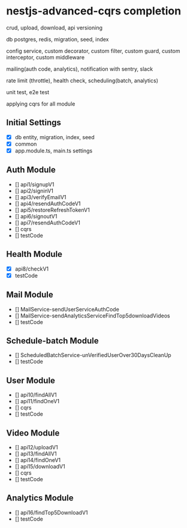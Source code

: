 # nestjs-advanced-cqrs completion

crud, upload, download, api versioning

db postgres, redis, migration, seed, index

config service, custom decorator, custom filter, custom guard, custom interceptor, custom middleware

mailing(auth code, analytics), notification with sentry, slack

rate limit (throttle), health check, scheduling(batch, analytics)

unit test, e2e test

applying cqrs for all module

## Initial Settings

- [x] db entity, migration, index, seed
- [x] common
- [x] app.module.ts, main.ts settings

## Auth Module

- [] api1/signupV1
- [] api2/signinV1
- [] api3/verifyEmailV1
- [] api4/resendAuthCodeV1
- [] api5/restoreRefreshTokenV1
- [] api6/signoutV1
- [] api7/resendAuthCodeV1
- [] cqrs
- [] testCode

## Health Module

- [x] api8/checkV1
- [x] testCode

## Mail Module

- [] MailService-sendUserServiceAuthCode
- [] MailService-sendAnalyticsServiceFindTop5downloadVideos
- [] testCode

## Schedule-batch Module

- [] ScheduledBatchService-unVerifiedUserOver30DaysCleanUp
- [] testCode

## User Module

- [] api10/findAllV1
- [] api11/findOneV1
- [] cqrs
- [] testCode

## Video Module

- [] api12/uploadV1
- [] api13/findAllV1
- [] api14/findOneV1
- [] api15/downloadV1
- [] cqrs
- [] testCode

## Analytics Module

- [] api16/findTop5DownloadV1
- [] testCode
